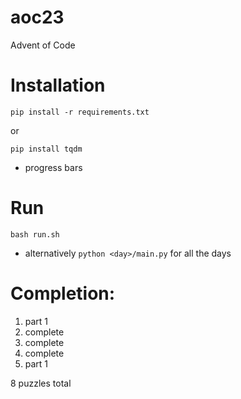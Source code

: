 # aoc23
Advent of Code

# Installation

`pip install -r requirements.txt`

or

`pip install tqdm`
* progress bars

# Run

`bash run.sh`

* alternatively `python <day>/main.py` for all the days

# Completion:

1. part 1
2. complete
3. complete
4. complete
5. part 1

8 puzzles total
